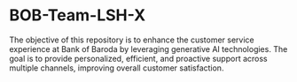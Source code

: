 # BOB-Team-LSH-X
The objective of this repository is to enhance the customer service experience at Bank of Baroda by leveraging generative AI technologies. The goal is to provide personalized, efficient, and proactive support across multiple channels, improving overall customer satisfaction.
